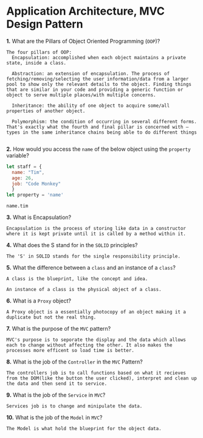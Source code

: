 # Application Architecture, MVC Design Pattern

**1.** What are the Pillars of Object Oriented Programming (`OOP`)?
<!-- enter you answer in the space below -->
```
The four pillars of OOP:
  Encapsulation: accomplished when each object maintains a private state, inside a class.

  Abstraction: an extension of encapsulation. The process of fetching/removing/selecting the user information/data from a larger pool to show only the relevant details to the object. Finding things that are similar in your code and providing a generic function or object to serve multiple places/with multiple concerns.

  Inheritance: the ability of one object to acquire some/all properties of another object.

  Polymorphism: the condition of occurring in several different forms. That's exactly what the fourth and final pillar is concerned with – types in the same inheritance chains being able to do different things


```
**2.** How would you access the `name` of the below object using the `property` variable?
```js
let staff = {
  name: "Tim",
  age: 26,
  job: "Code Monkey"
  }
let property = 'name'
```
<!-- enter you answer in the space below -->
```
name.tim

```
**3.** What is Encapsulation?
<!-- enter you answer in the space below -->
```
Encapsulation is the process of storing like data in a constructor where it is kept private until it is called by a method within it.
```
**4.** What does the S stand for in the `SOLID` principles?
<!-- enter you answer in the space below -->
```
The 'S' in SOLID stands for the single responsibility principle.
```
**5.** What the difference between a `class` and an instance of a `class`?
<!-- enter you answer in the space below -->
```
A class is the blueprint, like the concept and idea.

An instance of a class is the physical object of a class. 
```
**6.** What is a `Proxy` object?
<!-- enter you answer in the space below -->
```
A Proxy object is a essentially photocopy of an object making it a duplicate but not the real thing.
```

**7.** What is the purpose of the `MVC` pattern?
<!-- enter you answer in the space below -->
```
MVC's purpose is to seporate the display and the data which allows each to change without affecting the other. It also makes the processes more efficent so load time is better.
```
**8.** What is the job of the `Controller` in the `MVC` Pattern?
<!-- enter you answer in the space below -->
```
The controllers job is to call functions based on what it recieves from the DOM(like the button the user clicked), interpret and clean up the data and then send it to service.
```

**9.** What is the job of the `Service` in `MVC`?
<!-- enter you answer in the space below -->
```
Services job is to change and minipulate the data.
```
**10.** What is the job of the `Model` in `MVC`?
<!-- enter you answer in the space below -->
```
The Model is what hold the blueprint for the object data.
```

